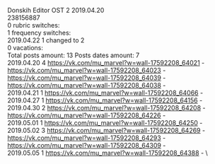 Donskih	Editor OST 2 2019.04.20\
238156887\
0 rubric switches:\
1 frequency switches:\
2019.04.22 1 changed to 2 \
0 vacations:\
Total posts amount: 13	Posts dates amount: 7\
2019.04.20 4 https://vk.com/mu_marvel?w=wall-17592208_64021 - https://vk.com/mu_marvel?w=wall-17592208_64023 - https://vk.com/mu_marvel?w=wall-17592208_64039 - https://vk.com/mu_marvel?w=wall-17592208_64038 - \
2019.04.21 1 https://vk.com/mu_marvel?w=wall-17592208_64066 - \
2019.04.27 1 https://vk.com/mu_marvel?w=wall-17592208_64156 - \
2019.04.30 2 https://vk.com/mu_marvel?w=wall-17592208_64208 - https://vk.com/mu_marvel?w=wall-17592208_64226 - \
2019.05.01 1 https://vk.com/mu_marvel?w=wall-17592208_64250 - \
2019.05.02 3 https://vk.com/mu_marvel?w=wall-17592208_64269 - https://vk.com/mu_marvel?w=wall-17592208_64293 - https://vk.com/mu_marvel?w=wall-17592208_64309 - \
2019.05.05 1 https://vk.com/mu_marvel?w=wall-17592208_64388 - \
